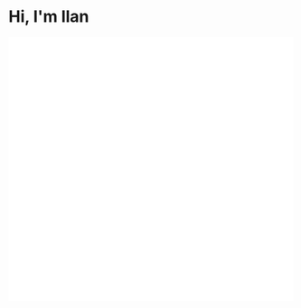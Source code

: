 # Hi, I'm Ilan

![Metrics](https://github.com/ilanRosenbaum/ilanRosenbaum/blob/main/github-metrics.svg)
